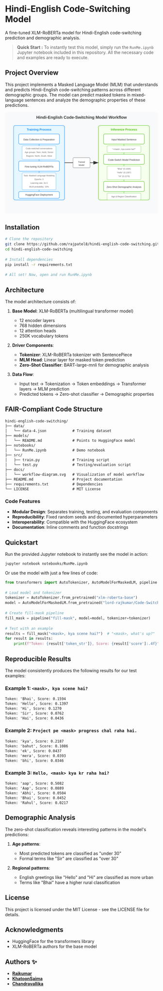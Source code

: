 # Hindi-English Code-Switching Model

A fine-tuned XLM-RoBERTa model for Hindi-English code-switching prediction and demographic analysis.

> **Quick Start :** To instantly test this model, simply run the `RunMe.ipynb` Jupyter notebook included in this repository. All the necessary code and examples are ready to execute.

## Project Overview

This project implements a Masked Language Model (MLM) that understands and predicts Hindi-English code-switching patterns across different demographic groups. The model can predict masked tokens in mixed-language sentences and analyze the demographic properties of these predictions.

![Model Workflow](/docs/workflow-diagram.svg)

## Installation

```bash
# Clone the repository
git clone https://github.com/rajpatel8/hindi-english-code-switching.git
cd hindi-english-code-switching

# Install dependencies
pip install -r requirements.txt

# All set! Now, open and run RunMe.ipynb
```

## Architecture

The model architecture consists of:

1. **Base Model**: XLM-RoBERTa (multilingual transformer model)
   - 12 encoder layers
   - 768 hidden dimensions
   - 12 attention heads
   - 250K vocabulary tokens

2. **Driver Components**:
   - **Tokenizer**: XLM-RoBERTa tokenizer with SentencePiece
   - **MLM Head**: Linear layer for masked token prediction
   - **Zero-Shot Classifier**: BART-large-mnli for demographic analysis

3. **Data Flow**:
   - Input text → Tokenization → Token embeddings → Transformer layers → MLM prediction
   - Predicted tokens → Zero-shot classifier → Demographic properties

## FAIR-Compliant Code Structure

```
hindi-english-code-switching/
├── data/
│   └── data-4.json            # Training dataset
├── models/
│   └── README.md              # Points to HuggingFace model
├── notebooks/
│   └── RunMe.ipynb            # Demo notebook
├── src/
│   ├── train.py               # Training script
│   └── test.py                # Testing/evaluation script
├── docs/
│   └── workflow-diagram.svg   # Visualization of model workflow
├── README.md                  # Project documentation
├── requirements.txt           # Dependencies
└── LICENSE                    # MIT License
```

### Code Features

- **Modular Design**: Separates training, testing, and evaluation components
- **Reproducibility**: Fixed random seeds and documented hyperparameters
- **Interoperability**: Compatible with the HuggingFace ecosystem
- **Documentation**: Inline comments and function docstrings

## Quickstart

Run the provided Jupyter notebook to instantly see the model in action:

```bash
jupyter notebook notebooks/RunMe.ipynb
```

Or use the model with just a few lines of code:

```python
from transformers import AutoTokenizer, AutoModelForMaskedLM, pipeline

# Load model and tokenizer
tokenizer = AutoTokenizer.from_pretrained("xlm-roberta-base")
model = AutoModelForMaskedLM.from_pretrained("lord-rajkumar/Code-Switch-Model")

# Create fill-mask pipeline
fill_mask = pipeline("fill-mask", model=model, tokenizer=tokenizer)

# Test with an example
results = fill_mask("<mask>, kya scene hai?")  # "<mask>, what's up?"
for result in results:
    print(f"Token: {result['token_str']}, Score: {result['score']:.4f}")
```

## Reproducible Results

The model consistently produces the following results for our test examples:

### Example 1: `<mask>, kya scene hai?`
```
Token: 'Bhai', Score: 0.1594
Token: 'Hello', Score: 0.1397
Token: 'Hi', Score: 0.1270
Token: 'Sir', Score: 0.0762
Token: 'Hai', Score: 0.0436
```

### Example 2: `Project pe <mask> progress chal raha hai.`
```
Token: 'kya', Score: 0.2187
Token: 'bahut', Score: 0.1086
Token: 'ek', Score: 0.0437
Token: 'mera', Score: 0.0393
Token: 'bhi', Score: 0.0346
```

### Example 3: `Hello, <mask> kya kr raha hai?`
```
Token: 'aap', Score: 0.5082
Token: 'Aap', Score: 0.0889
Token: 'Abhi', Score: 0.0504
Token: 'Bhai', Score: 0.0452
Token: 'Rahul', Score: 0.0217
```

## Demographic Analysis

The zero-shot classification reveals interesting patterns in the model's predictions:

1. **Age patterns**:
   - Most predicted tokens are classified as "under 30"
   - Formal terms like "Sir" are classified as "over 30"

2. **Regional patterns**:
   - English greetings like "Hello" and "Hi" are classified as more urban
   - Terms like "Bhai" have a higher rural classification

## License

This project is licensed under the MIT License - see the LICENSE file for details.


## Acknowledgments

- HuggingFace for the transformers library
- XLM-RoBERTa authors for the base model

## Authors ✨

- **[Rajkumar](https://github.com/rajpatel8)**
- **[KhatoonSaima](https://github.com/KhatoonSaima)**
- **[Chandravallika](https://github.com/Chandravallika)**

